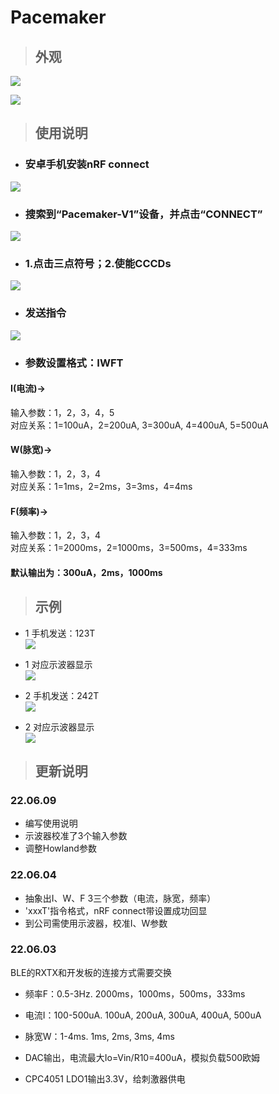 # Pacemaker

>## 外观
![](/Image/Top.jpg)  

![](/Image/Bot.jpg)

>## 使用说明
- ### 安卓手机安装nRF connect
![](/Image/app.jpg)
- ### 搜索到“Pacemaker-V1”设备，并点击“CONNECT”   
![](/Image/search.jpg)  
- ### 1.点击三点符号；2.使能CCCDs   
![](/Image/CCCD.jpg) 
- ### 发送指令   
![](/Image/RX.jpg) 
- ### 参数设置格式：IWFT   
#### I(电流)->   
输入参数：1，2，3，4，5  
对应关系：1=100uA，2=200uA, 3=300uA, 4=400uA, 5=500uA  
#### W(脉宽)->      
输入参数：1，2，3，4  
对应关系：1=1ms，2=2ms，3=3ms，4=4ms  
#### F(频率)->   
输入参数：1，2，3，4  
对应关系：1=2000ms，2=1000ms，3=500ms，4=333ms  
#### 默认输出为：300uA，2ms，1000ms
>## 示例

* 1 手机发送：123T         
![](/Image/123T.jpg)   

* 1 对应示波器显示       
![](/Image/tek123T.bmp)

* 2 手机发送：242T        
![](/Image/242T.jpg)  

* 2 对应示波器显示      
![](/Image/tek242T.bmp)  

>## 更新说明
### 22.06.09
- 编写使用说明
- 示波器校准了3个输入参数
- 调整Howland参数

### 22.06.04
- 抽象出I、W、F 3三个参数（电流，脉宽，频率）
- 'xxxT'指令格式，nRF connect带设置成功回显
- 到公司需使用示波器，校准I、W参数

### 22.06.03
BLE的RXTX和开发板的连接方式需要交换  
- 频率F：0.5-3Hz. 2000ms，1000ms，500ms，333ms
- 电流I：100-500uA. 100uA, 200uA, 300uA, 400uA, 500uA
- 脉宽W：1-4ms. 1ms, 2ms, 3ms, 4ms

- DAC输出，电流最大Io=Vin/R10=400uA，模拟负载500欧姆
- CPC4051 LDO1输出3.3V，给刺激器供电
